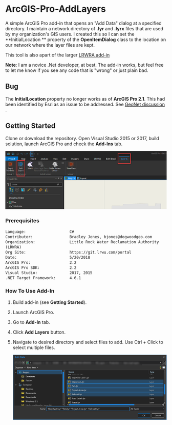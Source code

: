 # ArcGIS-Pro-AddLayers
A simple ArcGIS Pro add-in that opens an "Add Data" dialog at a specified directory.  I maintain a network directory of **.lyr** and **.lyrx** files that are used by my organization's GIS users.  I created this so I can set the  **InitialLocation ** property of the **OpenItemDialog** class to the location on our network where the layer files are kept.  

This tool is also apart of the larger [LRWRA add-in](https://github.com/dogwoodgeo/ArcGIS-Pro-LRWRA) 

**Note**: I am a novice .Net developer, at best.  The add-in works, but feel free to let me know if you see any code that is "wrong" or just plain bad.  

## Bug 

The **InitialLocation** property no longer works as of **ArcGIS Pro 2.1**.  This had been identified by Esri as an issue to be addressed. See [GeoNet discussion](https://community.esri.com/thread/221947-initiallocation-propery-of-openitemdialog-class) .

## Getting Started

Clone or download the repository. Open Visual Studio 2015 or 2017, build solution, launch ArcGIS Pro and check the **Add-Ins** tab.

![](assets/2018-10-10_13-27-01.png)



### Prerequisites

```
Language:					C#
Contributor:				Bradley Jones, bjones@dogwoodgeo.com
Organization:				Little Rock Water Reclamation Authority (LRWRA)
Org Site: 					https://git.lrwu.com/portal
Date:						5/20/2018
ArcGIS Pro:					2.2
ArcGIS Pro SDK:				2.2
Visual Studio:				2017, 2015
.NET Target Framework:		4.6.1
```

### How To Use Add-In

1. Build add-in (see **Getting Started**).

2. Launch ArcGIS Pro.

3. Go to **Add-In** tab.

4. Click **Add Layers** button.

5. Navigate to desired directory and select files to add.  Use Ctrl + Click to select multiple files.

   ![](assets/2018-10-10_13-32-14-1539196531799.png)